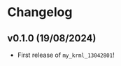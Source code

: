 # Changelog

<!--next-version-placeholder-->

## v0.1.0 (19/08/2024)

- First release of `my_krml_13042801`!
